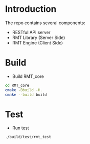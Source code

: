 # Introduction

The repo contains several components:

* RESTful API server
* RMT Library (Server Side)
* RMT Engine (Client Side)

# Build

* Build RMT_core

```bash
cd RMT_core
cmake -Bbuild -H.
cmake --build build
```

# Test

* Run test

```bash
./build/test/rmt_test
```